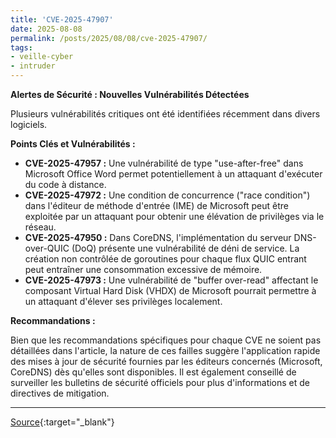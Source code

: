 ```yaml
---
title: 'CVE-2025-47907'
date: 2025-08-08
permalink: /posts/2025/08/08/cve-2025-47907/
tags:
- veille-cyber
- intruder
---
```

**Alertes de Sécurité : Nouvelles Vulnérabilités Détectées**

Plusieurs vulnérabilités critiques ont été identifiées récemment dans divers logiciels.

**Points Clés et Vulnérabilités :**

*   **CVE-2025-47957 :** Une vulnérabilité de type "use-after-free" dans Microsoft Office Word permet potentiellement à un attaquant d'exécuter du code à distance.
*   **CVE-2025-47972 :** Une condition de concurrence ("race condition") dans l'éditeur de méthode d'entrée (IME) de Microsoft peut être exploitée par un attaquant pour obtenir une élévation de privilèges via le réseau.
*   **CVE-2025-47950 :** Dans CoreDNS, l'implémentation du serveur DNS-over-QUIC (DoQ) présente une vulnérabilité de déni de service. La création non contrôlée de goroutines pour chaque flux QUIC entrant peut entraîner une consommation excessive de mémoire.
*   **CVE-2025-47973 :** Une vulnérabilité de "buffer over-read" affectant le composant Virtual Hard Disk (VHDX) de Microsoft pourrait permettre à un attaquant d'élever ses privilèges localement.

**Recommandations :**

Bien que les recommandations spécifiques pour chaque CVE ne soient pas détaillées dans l'article, la nature de ces failles suggère l'application rapide des mises à jour de sécurité fournies par les éditeurs concernés (Microsoft, CoreDNS) dès qu'elles sont disponibles. Il est également conseillé de surveiller les bulletins de sécurité officiels pour plus d'informations et de directives de mitigation.

---
[Source](https://cvemon.intruder.io/cves/CVE-2025-47907){:target="_blank"}
